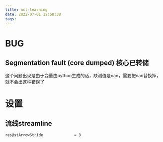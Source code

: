 ```yaml
---
title: ncl-learning
date: 2022-07-01 12:50:38
tags:
---
```




# BUG

## Segmentation fault (core dumped) **核心已转储**

这个问题出现是由于变量由python生成的话，缺测值是nan，需要把nan替换掉，就不会出这种错误了



# 设置

## 流线streamline

```
res@stArrowStride              = 3
```

